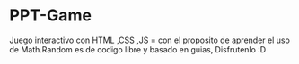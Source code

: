 # PPT-Game

Juego interactivo con HTML ,CSS ,JS = con el proposito de aprender el uso de Math.Random es de codigo libre y basado en guias, Disfrutenlo :D
